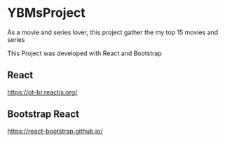 # YBMsProject
As a movie and series lover, this project gather the my top 15 movies and series

This Project was developed with React and Bootstrap

## React

https://pt-br.reactjs.org/

## Bootstrap React

https://react-bootstrap.github.io/